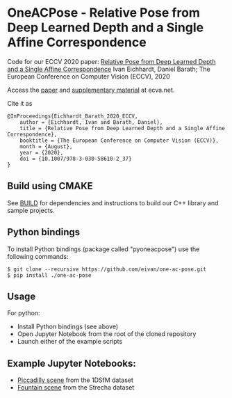 # OneACPose - Relative Pose from Deep Learned Depth and a Single Affine Correspondence

Code for our ECCV 2020 paper:
[Relative Pose from Deep Learned Depth and a Single Affine Correspondence](http://www.ecva.net/papers/eccv_2020/papers_ECCV/papers/123570613.pdf)
Ivan Eichhardt, Daniel Barath; The European Conference on Computer Vision (ECCV), 2020

Access the [paper](http://www.ecva.net/papers/eccv_2020/papers_ECCV/papers/123570613.pdf) and [supplementary material](http://www.ecva.net/papers/eccv_2020/papers_ECCV/papers/123570613-supp.pdf) at ecva.net.

Cite it as
```
@InProceedings{Eichhardt_Barath_2020_ECCV,
	author = {Eichhardt, Ivan and Barath, Daniel},
	title = {Relative Pose from Deep Learned Depth and a Single Affine Correspondence},
	booktitle = {The European Conference on Computer Vision (ECCV)},
	month = {August},
	year = {2020},
	doi = {10.1007/978-3-030-58610-2_37}
}
```

Build using CMAKE
-----------------

See [BUILD](BUILD.md) for dependencies and instructions to build our C++ library and sample projects.

Python bindings
---------------

To install Python bindings (package called "pyoneacpose") use the following commands:

```shell
$ git clone --recursive https://github.com/eivan/one-ac-pose.git
$ pip install ./one-ac-pose
```

Usage
-----

For python:

- Install Python bindings (see above)
- Open Jupyter Notebook from the root of the cloned repository
- Launch either of the example scripts

Example Jupyter Notebooks:
--------------------------

- [Piccadilly scene](example_piccadilly.ipynb) from the 1DSfM dataset
- [Fountain scene](example_fountain.ipynb) from the Strecha dataset
